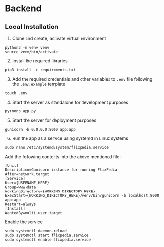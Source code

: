 # Backend
## Local Installation

1. Clone and create, activate virtual environment
```
python3 -m venv venv
source venv/bin/activate
```

2. Install the required libraries
```
pip3 install -r requirements.txt
```

3. Add the required credentials and other variables to `.env` file following the `.env.example` template
```
touch .env
```

4. Start the server as standalone for development purposes
```
python3 app.py
```

5. Start the server for deployment purposes
```
gunicorn -b 0.0.0.0:8000 app:app
```

6. Run the app as a service using systemd in Linux systems
```
sudo nano /etc/systemd/system/flixpedia.service
```

Add the following contents into the above mentioned file:
```
[Unit]
Description=Gunicorn instance for running FlixPedia
After=network.target
[Service]
User={USERNAME_HERE}
Group=www-data
WorkingDirectory={WORKING_DIRECTORY_HERE}
ExecStart={WORKING_DIRECTORY_HERE}/venv/bin/gunicorn -b localhost:8000 app:app
Restart=always
[Install]
WantedBy=multi-user.target
```

Enable the service
```
sudo systemctl daemon-reload
sudo systemctl start flixpedia.service
sudo systemctl enable flixpedia.service
```
